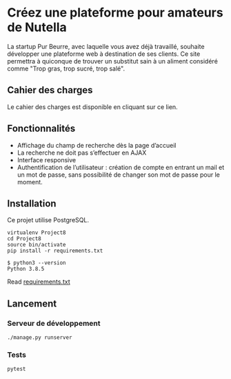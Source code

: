 # Créez une plateforme pour amateurs de Nutella

La startup Pur Beurre, avec laquelle vous avez déjà travaillé, souhaite développer une plateforme web à destination de ses clients. Ce site permettra à quiconque de trouver un substitut sain à un aliment considéré comme "Trop gras, trop sucré, trop salé".

## Cahier des charges
Le cahier des charges est disponible en cliquant sur ce lien.



## Fonctionnalités
* Affichage du champ de recherche dès la page d’accueil
* La recherche ne doit pas s’effectuer en AJAX
* Interface responsive
* Authentification de l’utilisateur : création de compte en entrant un mail et un mot de passe, sans possibilité de changer son mot de passe pour le moment.

## Installation

Ce projet utilise PostgreSQL.

```
virtualenv Project8
cd Project8
source bin/activate
pip install -r requirements.txt
```

```
$ python3 --version
Python 3.8.5
```
Read [requirements.txt](https://github.com/Julien-V/P8/blob/master/requirements.txt)


## Lancement


### Serveur de développement
```
./manage.py runserver
```
### Tests
```
pytest
```
